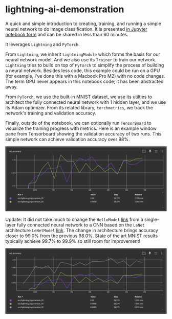 # lightning-ai-demonstration

A quick and simple introduction to creating, training, and running a simple neural network to do image classification. It is presented [in Jupyter notebook form](https://github.com/merrillmckee/lightning-ai-demonstration/blob/main/src/lightning-ai-demo-gpu.ipynb) and can be shared in less than 60 minutes.

It leverages `Lightning` and `PyTorch`.

From `Lightning`, we inherit `LightningModule` which forms the basis for our neural network model. And we also use its `Trainer` to train our network. `Lightning` tries to build on top of `PyTorch` to simplify the process of building a neural network. Besides less code, this example could be run on a GPU (for example, I've done this with a Macbook Pro M2) with no code changes. The term GPU never appears in this notebook code; it has been abstracted away.

From `PyTorch`, we use the built-in MNIST dataset, we use its utilties to architect the fully connected neural network with 1 hidden layer, and we use its Adam optimizer. From its related library, `torchmetrics`, we track the network's training and validation accuracy.

Finally, outside of the notebook, we can optionally run `TensorBoard` to visualize the training progress with metrics. Here is an example window pane from Tensorboard showing the validation accuracy of two runs. This simple network can achieve validation accuracy over 98%.

![Single-layer fully connected neural network](images/tensorboard_mlp.png)

Update: It did not take much to change the `HelloModel` [link](https://github.com/merrillmckee/lightning-ai-demonstration/blob/main/src/lightning-ai-demo-gpu.ipynb) from a single-layer fully connected neural network to a CNN based on the `LeNet` architecture `LeNetModel` [link](https://github.com/merrillmckee/lightning-ai-demonstration/blob/main/src/lightning-ai-lenet.ipynb). The change in architecture brings accuracy closer to 99.0% from the previous 98.0%. State of the art MNIST results typically achieve 99.7% to 99.9% so still room for improvement!

![CNN based on LeNet (result in gray)](images/tensorboard_lenet.png)
